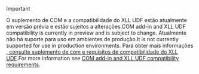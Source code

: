 > [!IMPORTANT]
> <span data-ttu-id="da1f0-101">O suplemento de COM e a compatibilidade do XLL UDF estão atualmente em versão prévia e estão sujeitos a alterações.</span><span class="sxs-lookup"><span data-stu-id="da1f0-101">COM add-in and XLL UDF compatibility is currently in preview and is subject to change.</span></span> <span data-ttu-id="da1f0-102">Atualmente não há suporte para uso em ambientes de produção.</span><span class="sxs-lookup"><span data-stu-id="da1f0-102">It is not currently supported for use in production environments.</span></span> <span data-ttu-id="da1f0-103">Para obter mais informações [, consulte suplemento de com e requisitos de compatibilidade do XLL UDF](../excel/xll-compatibility-requirements.md).</span><span class="sxs-lookup"><span data-stu-id="da1f0-103">For more information see [COM add-in and XLL UDF compatibility requirements](../excel/xll-compatibility-requirements.md).</span></span>